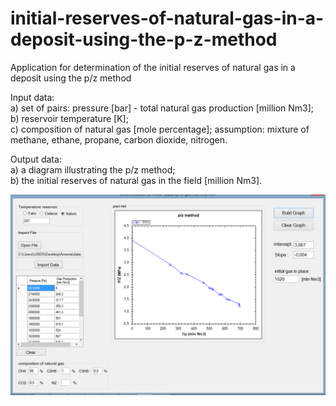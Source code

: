 # initial-reserves-of-natural-gas-in-a-deposit-using-the-p-z-method
Application for determination of the initial reserves of natural gas in a deposit using the p/z method

Input data:<br/>
a) set of pairs: pressure [bar] - total natural gas production [million Nm3]; <br/>
b) reservoir temperature [K];<br/>
c) composition of natural gas [mole percentage]; assumption: mixture of methane, ethane, propane, carbon dioxide, nitrogen.<br/>

Output data: <br/>
a) a diagram illustrating the p/z method;<br/>
b) the initial reserves of natural gas in the field [million Nm3].<br/>

![Image of App](https://github.com/illiakozr/initial-reserves-of-natural-gas-in-a-deposit-using-the-p-z-method/blob/master/photo.png)

